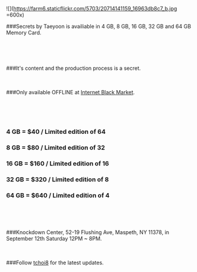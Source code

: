 
![](https://farm6.staticflickr.com/5703/20714141159_16963db8c7_b.jpg =600x)

###Secrets by Taeyoon is availiable in 4 GB, 8 GB, 16 GB, 32 GB and 64 GB Memory Card. 


</br>
</br>
</br>

###It's content and the production process is a secret.
</br>
</br>
</br>
 
###Only available OFFLINE at [Internet Black Market](http://yami-ichi.biz/nyc/).

</br>
</br>
</br> 

### 4 GB = $40 / Limited edition of 64 
### 8 GB = $80 / Limited edition of 32
### 16 GB = $160 / Limited edition of 16
### 32 GB = $320 / Limited edition of 8
### 64 GB = $640 / Limited edition of 4 


</br>
</br>
</br> 


###Knockdown Center, 52-19 Flushing Ave, Maspeth, NY 11378, in September 12th Saturday 12PM ~ 8PM. 
</br>
</br>
</br>

###Follow [tchoi8](http://twitter.com/tchoi8) for the latest updates.

</br>
</br>
</br>
